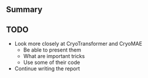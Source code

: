 ## Summary

## TODO
- Look more closely at CryoTransformer and CryoMAE
  - Be able to present them
  - What are important tricks
  - Use some of their code
- Continue writing the report
